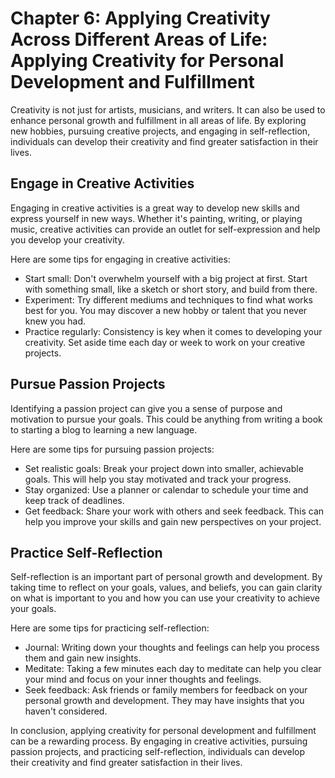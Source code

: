 Chapter 6: Applying Creativity Across Different Areas of Life: Applying Creativity for Personal Development and Fulfillment
===========================================================================================================================

Creativity is not just for artists, musicians, and writers. It can also be used to enhance personal growth and fulfillment in all areas of life. By exploring new hobbies, pursuing creative projects, and engaging in self-reflection, individuals can develop their creativity and find greater satisfaction in their lives.

Engage in Creative Activities
-----------------------------

Engaging in creative activities is a great way to develop new skills and express yourself in new ways. Whether it's painting, writing, or playing music, creative activities can provide an outlet for self-expression and help you develop your creativity.

Here are some tips for engaging in creative activities:

* Start small: Don't overwhelm yourself with a big project at first. Start with something small, like a sketch or short story, and build from there.
* Experiment: Try different mediums and techniques to find what works best for you. You may discover a new hobby or talent that you never knew you had.
* Practice regularly: Consistency is key when it comes to developing your creativity. Set aside time each day or week to work on your creative projects.

Pursue Passion Projects
-----------------------

Identifying a passion project can give you a sense of purpose and motivation to pursue your goals. This could be anything from writing a book to starting a blog to learning a new language.

Here are some tips for pursuing passion projects:

* Set realistic goals: Break your project down into smaller, achievable goals. This will help you stay motivated and track your progress.
* Stay organized: Use a planner or calendar to schedule your time and keep track of deadlines.
* Get feedback: Share your work with others and seek feedback. This can help you improve your skills and gain new perspectives on your project.

Practice Self-Reflection
------------------------

Self-reflection is an important part of personal growth and development. By taking time to reflect on your goals, values, and beliefs, you can gain clarity on what is important to you and how you can use your creativity to achieve your goals.

Here are some tips for practicing self-reflection:

* Journal: Writing down your thoughts and feelings can help you process them and gain new insights.
* Meditate: Taking a few minutes each day to meditate can help you clear your mind and focus on your inner thoughts and feelings.
* Seek feedback: Ask friends or family members for feedback on your personal growth and development. They may have insights that you haven't considered.

In conclusion, applying creativity for personal development and fulfillment can be a rewarding process. By engaging in creative activities, pursuing passion projects, and practicing self-reflection, individuals can develop their creativity and find greater satisfaction in their lives.
